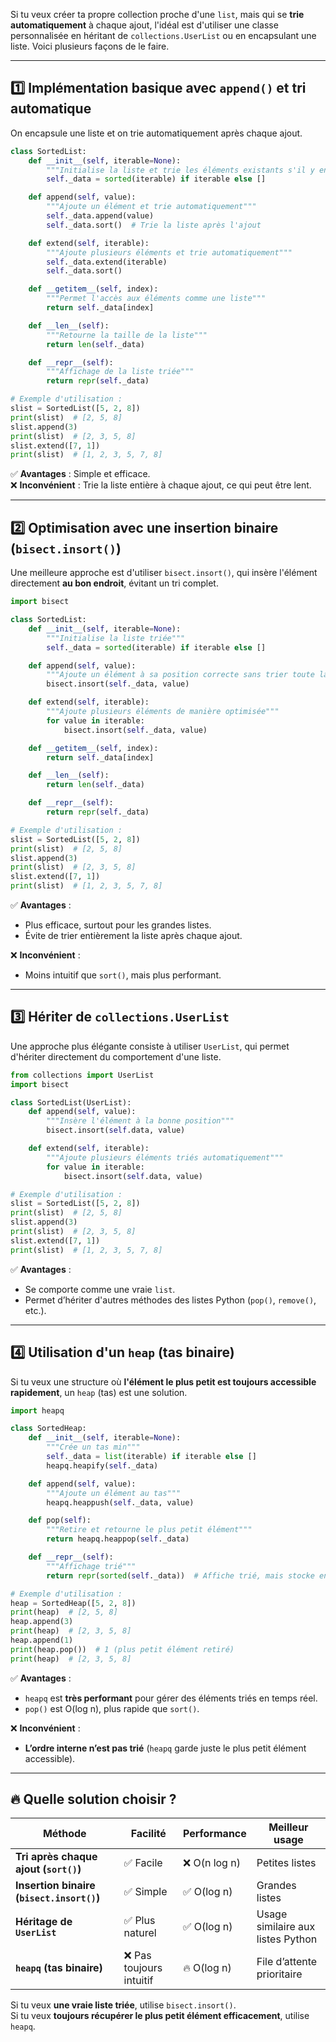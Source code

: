 Si tu veux créer ta propre collection proche d'une `list`,
mais qui se **trie automatiquement** à chaque ajout, 
l'idéal est d'utiliser une classe personnalisée en 
héritant de `collections.UserList` ou en 
encapsulant une liste. 
Voici plusieurs façons de le faire.

---

## 1️⃣ **Implémentation basique avec `append()` et tri automatique**
On encapsule une liste et on trie automatiquement après chaque ajout.

```python
class SortedList:
    def __init__(self, iterable=None):
        """Initialise la liste et trie les éléments existants s'il y en a"""
        self._data = sorted(iterable) if iterable else []

    def append(self, value):
        """Ajoute un élément et trie automatiquement"""
        self._data.append(value)
        self._data.sort()  # Trie la liste après l'ajout

    def extend(self, iterable):
        """Ajoute plusieurs éléments et trie automatiquement"""
        self._data.extend(iterable)
        self._data.sort()

    def __getitem__(self, index):
        """Permet l'accès aux éléments comme une liste"""
        return self._data[index]

    def __len__(self):
        """Retourne la taille de la liste"""
        return len(self._data)

    def __repr__(self):
        """Affichage de la liste triée"""
        return repr(self._data)

# Exemple d'utilisation :
slist = SortedList([5, 2, 8])
print(slist)  # [2, 5, 8]
slist.append(3)
print(slist)  # [2, 3, 5, 8]
slist.extend([7, 1])
print(slist)  # [1, 2, 3, 5, 7, 8]
```

✅ **Avantages** : Simple et efficace.  
❌ **Inconvénient** : Trie la liste entière à chaque ajout, ce qui peut être lent.

---

## 2️⃣ **Optimisation avec une insertion binaire (`bisect.insort()`)**
Une meilleure approche est d'utiliser `bisect.insort()`, qui insère l'élément directement **au bon endroit**, évitant un tri complet.

```python
import bisect

class SortedList:
    def __init__(self, iterable=None):
        """Initialise la liste triée"""
        self._data = sorted(iterable) if iterable else []

    def append(self, value):
        """Ajoute un élément à sa position correcte sans trier toute la liste"""
        bisect.insort(self._data, value)

    def extend(self, iterable):
        """Ajoute plusieurs éléments de manière optimisée"""
        for value in iterable:
            bisect.insort(self._data, value)

    def __getitem__(self, index):
        return self._data[index]

    def __len__(self):
        return len(self._data)

    def __repr__(self):
        return repr(self._data)

# Exemple d'utilisation :
slist = SortedList([5, 2, 8])
print(slist)  # [2, 5, 8]
slist.append(3)
print(slist)  # [2, 3, 5, 8]
slist.extend([7, 1])
print(slist)  # [1, 2, 3, 5, 7, 8]
```

✅ **Avantages** :
- Plus efficace, surtout pour les grandes listes.
- Évite de trier entièrement la liste après chaque ajout.

❌ **Inconvénient** :
- Moins intuitif que `sort()`, mais plus performant.

---

## 3️⃣ **Hériter de `collections.UserList`**
Une approche plus élégante consiste à utiliser `UserList`, qui permet d'hériter directement du comportement d'une liste.

```python
from collections import UserList
import bisect

class SortedList(UserList):
    def append(self, value):
        """Insère l'élément à la bonne position"""
        bisect.insort(self.data, value)

    def extend(self, iterable):
        """Ajoute plusieurs éléments triés automatiquement"""
        for value in iterable:
            bisect.insort(self.data, value)

# Exemple d'utilisation :
slist = SortedList([5, 2, 8])
print(slist)  # [2, 5, 8]
slist.append(3)
print(slist)  # [2, 3, 5, 8]
slist.extend([7, 1])
print(slist)  # [1, 2, 3, 5, 7, 8]
```

✅ **Avantages** :
- Se comporte comme une vraie `list`.
- Permet d’hériter d'autres méthodes des listes Python (`pop()`, `remove()`, etc.).

---

## 4️⃣ **Utilisation d'un `heap` (tas binaire)**
Si tu veux une structure où **l'élément le plus petit est toujours accessible rapidement**, un `heap` (tas) est une solution.

```python
import heapq

class SortedHeap:
    def __init__(self, iterable=None):
        """Crée un tas min"""
        self._data = list(iterable) if iterable else []
        heapq.heapify(self._data)

    def append(self, value):
        """Ajoute un élément au tas"""
        heapq.heappush(self._data, value)

    def pop(self):
        """Retire et retourne le plus petit élément"""
        return heapq.heappop(self._data)

    def __repr__(self):
        """Affichage trié"""
        return repr(sorted(self._data))  # Affiche trié, mais stocke en heap

# Exemple d'utilisation :
heap = SortedHeap([5, 2, 8])
print(heap)  # [2, 5, 8]
heap.append(3)
print(heap)  # [2, 3, 5, 8]
heap.append(1)
print(heap.pop())  # 1 (plus petit élément retiré)
print(heap)  # [2, 3, 5, 8]
```

✅ **Avantages** :
- `heapq` est **très performant** pour gérer des éléments triés en temps réel.
- `pop()` est O(log n), plus rapide que `sort()`.

❌ **Inconvénient** :
- **L’ordre interne n’est pas trié** (`heapq` garde juste le plus petit élément accessible).

---

## 🔥 **Quelle solution choisir ?**
| Méthode | Facilité | Performance | Meilleur usage |
|---------|----------|------------|----------------|
| **Tri après chaque ajout (`sort()`)** | ✅ Facile | ❌ O(n log n) | Petites listes |
| **Insertion binaire (`bisect.insort()`)** | ✅ Simple | ✅ O(log n) | Grandes listes |
| **Héritage de `UserList`** | ✅ Plus naturel | ✅ O(log n) | Usage similaire aux listes Python |
| **`heapq` (tas binaire)** | ❌ Pas toujours intuitif | 🔥 O(log n) | File d’attente prioritaire |

Si tu veux **une vraie liste triée**, utilise `bisect.insort()`.  
Si tu veux **toujours récupérer le plus petit élément efficacement**, utilise `heapq`.
